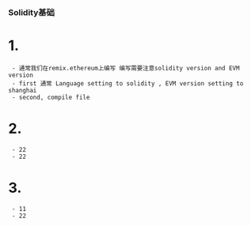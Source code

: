 ### Solidity基础 
  # 1.
     - 通常我们在remix.ethereum上编写 编写需要注意solidity version and EVM version
     - first 通常 Language setting to solidity , EVM version setting to shanghai
     - second, compile file

  # 2.
     - 22
     - 22

  # 3.
     - 11
     - 22